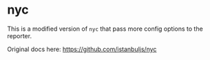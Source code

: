 # nyc

This is a modified version of `nyc` that pass more config options to the reporter.

Original docs here: https://github.com/istanbuljs/nyc